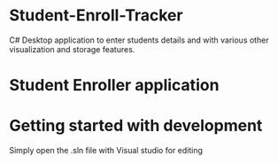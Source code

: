 # Student-Enroll-Tracker
C# Desktop application to enter students details and with various other visualization and storage  features. 


# Student Enroller application


# Getting started with development

Simply open the .sln file with Visual studio for editing
